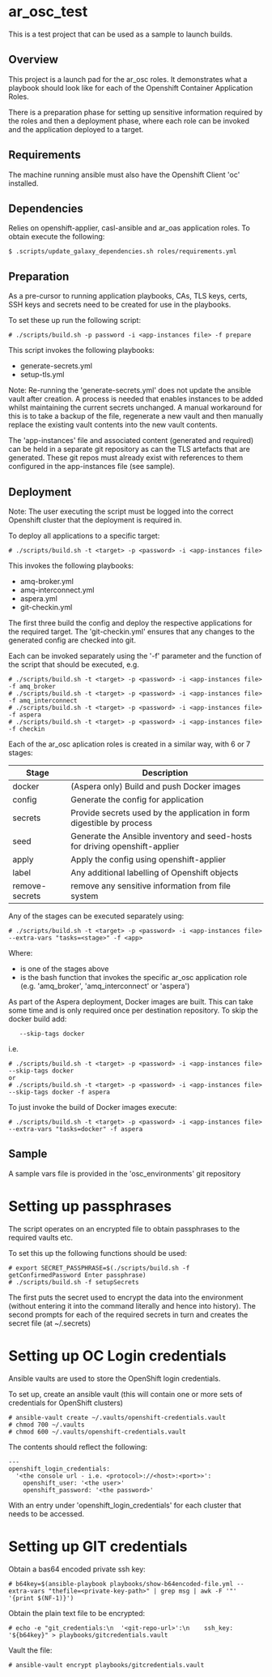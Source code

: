 # ar_osc_test

This is a test project that can be used as a sample to launch builds.

## Overview
This project is a launch pad for the ar_osc roles. It demonstrates what 
a playbook should look like for each of the Openshift Container 
Application Roles.

There is a preparation phase for setting up sensitive information 
required by the roles and then a deployment phase, where each role can 
be invoked and the application deployed to a target.

## Requirements
The machine running ansible must also have the Openshift Client 'oc' installed.

## Dependencies
Relies on openshift-applier, casl-ansible and ar_oas application roles. 
To obtain execute the following:
```
$ .scripts/update_galaxy_dependencies.sh roles/requirements.yml
```

## Preparation

As a pre-cursor to running application playbooks, CAs, TLS keys, certs, 
SSH keys and secrets need to be created for use in the playbooks.

To set these up run the following script:
```
# ./scripts/build.sh -p password -i <app-instances file> -f prepare
```

This script invokes the following playbooks:

- generate-secrets.yml
- setup-tls.yml

Note: Re-running the 'generate-secrets.yml' does not update the ansible 
vault after creation. A process is needed that enables instances to be 
added whilst maintaining the current secrets unchanged. A manual 
workaround for this is to take a backup of the file, regenerate a new
vault and then manually replace the existing vault contents into the 
new vault contents.

The 'app-instances' file and associated content (generated and required)
can be held in a separate git repository as can the TLS artefacts that
are generated. These git repos must already exist with references to 
them configured in the app-instances file (see sample).

## Deployment

Note: The user executing the script must be logged into the correct 
Openshift cluster that the deployment is required in.

To deploy all applications to a specific target:
```
# ./scripts/build.sh -t <target> -p <password> -i <app-instances file>
```

This invokes the following playbooks:
- amq-broker.yml
- amq-interconnect.yml
- aspera.yml
- git-checkin.yml

The first three build the config and deploy the respective applications
for the required target. The 'git-checkin.yml' ensures that any changes
to the generated config are checked into git.

Each can be invoked separately using the '-f' parameter and the function
of the script that should be executed, e.g.
```
# ./scripts/build.sh -t <target> -p <password> -i <app-instances file> -f amq_broker
# ./scripts/build.sh -t <target> -p <password> -i <app-instances file> -f amq_interconnect
# ./scripts/build.sh -t <target> -p <password> -i <app-instances file> -f aspera
# ./scripts/build.sh -t <target> -p <password> -i <app-instances file> -f checkin
```

Each of the ar_osc aplication roles is created in a similar way, with 6 
or 7 stages:
 
| Stage          | Description                                                                 |
| -----          | -----------                                                                 |
| docker         | (Aspera only) Build and push Docker images                                  |
| config         | Generate the config for application                                         |
| secrets        | Provide secrets used by the application in form digestible by process       |
| seed           | Generate the Ansible inventory and seed-hosts for driving openshift-applier |
| apply          | Apply the config using openshift-applier                                    |
| label          | Any additional labelling of Openshift objects                               |
| remove-secrets | remove any sensitive information from file system                           |
 
Any of the stages can be executed separately using:
```
# ./scripts/build.sh -t <target> -p <password> -i <app-instances file> --extra-vars "tasks=<stage>" -f <app>
```
Where:
- <stage> is one of the stages above
- <app> is the bash function that invokes the specific ar_osc 
application role (e.g. 'amq_broker', 'amq_interconnect' or 'aspera')


As part of the Aspera deployment, Docker images are built. This can take
some time and is only required once per destination repository. To skip
the docker build add:
```
   --skip-tags docker
```
i.e.
```
# ./scripts/build.sh -t <target> -p <password> -i <app-instances file> --skip-tags docker
or
# ./scripts/build.sh -t <target> -p <password> -i <app-instances file> --skip-tags docker -f aspera
```

To just invoke the build of Docker images execute:
```
# ./scripts/build.sh -t <target> -p <password> -i <app-instances file> --extra-vars "tasks=docker" -f aspera
```

## Sample
A sample vars file is provided in the 'osc_environments' git repository

# Setting up passphrases
The script operates on an encrypted file to obtain passphrases to the required vaults etc.

To set this up the following functions should be used:
```
# export SECRET_PASSPHRASE=$(./scripts/build.sh -f getConfirmedPassword Enter passphrase)
# ./scripts/build.sh -f setupSecrets
```
The first puts the secret used to encrypt the data into the environment
(without entering it into the command literally and hence into history).
The second prompts for each of the required secrets in turn and creates
the secret file (at ~/.secrets) 

# Setting up OC Login credentials
Ansible vaults are used to store the OpenShift login credentials.

To set up, create an ansible vault (this will contain one or more sets of credentials for OpenShift clusters)
```
# ansible-vault create ~/.vaults/openshift-credentials.vault
# chmod 700 ~/.vaults
# chmod 600 ~/.vaults/openshift-credentials.vault
```

The contents should reflect the following:
```
---
openshift_login_credentials:
  '<the console url - i.e. <protocol>://<host>:<port>>':
    openshift_user: '<the user>'
    openshift_password: '<the password>'
```
With an entry under 'openshift_login_credentials' for each cluster that needs to be accessed.

# Setting up GIT credentials

Obtain a bas64 encoded private ssh key:
```
# b64key=$(ansible-playbook playbooks/show-b64encoded-file.yml --extra-vars "thefile=<private-key-path>" | grep msg | awk -F '"' '{print $(NF-1)}')
```

Obtain the plain text file to be encrypted:
```
# echo -e "git_credentials:\n  '<git-repo-url>':\n    ssh_key: '${b64key}" > playbooks/gitcredentials.vault
```

Vault the file:
```
# ansible-vault encrypt playbooks/gitcredentials.vault
```
